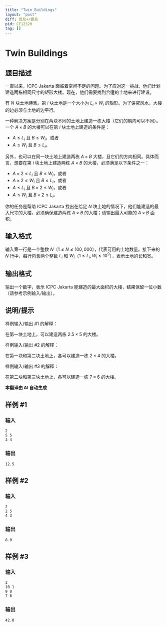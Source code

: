 ```yaml
---
title: "Twin Buildings"
layout: "post"
diff: 普及+/提高
pid: CF1252H
tag: []
---
```


# Twin Buildings

## 题目描述

一直以来，ICPC Jakarta 面临着空间不足的问题。为了应对这一挑战，他们计划建造两栋相同尺寸的矩形大楼。现在，他们需要找到合适的土地来进行建设。

有 $N$ 块土地待售。第 $i$ 块土地是一个大小为 $L_i \times W_i$ 的矩形。为了讲究风水，大楼的边必须与土地的边平行。

一种解决方案是分别在两块不同的土地上建造一栋大楼（它们的朝向可以不同）。一个 $A \times B$ 的大楼可以在第 $i$ 块土地上建造的条件是：

- $A \le L_i$ 且 $B \le W_i$，或者
- $A \le W_i$ 且 $B \le L_i$。

另外，也可以在同一块土地上建造两栋 $A \times B$ 大楼，且它们的方向相同。具体而言，想要在第 $i$ 块土地上建造两栋 $A \times B$ 的大楼，必须满足以下条件之一：

- $A \times 2 \le L_i$ 且 $B \le W_i$，或者
- $A \times 2 \le W_i$ 且 $B \le L_i$，或者
- $A \le L_i$ 且 $B \times 2 \le W_i$，或者
- $A \le W_i$ 且 $B \times 2 \le L_i$。

你的任务是帮助 ICPC Jakarta 找出在给定 $N$ 块土地的情况下，他们能建造的最大尺寸的大楼。必须确保建造两栋 $A \times B$ 的大楼；请输出最大可能的 $A \times B$ 面积。

## 输入格式

输入第一行是一个整数 $N$（$1 \le N \le 100,000$），代表可用的土地数量。接下来的 $N$ 行中，每行包含两个整数 $L_i$ 和 $W_i$（$1 \le L_i, W_i \le 10^9$），表示土地的长和宽。

## 输出格式

输出一个数字，表示 ICPC Jakarta 能建造的最大面积的大楼，结果保留一位小数（请参考示例输入/输出）。

## 说明/提示

样例输入/输出 #1 的解释：

在第一块土地上，可以建造两栋 $2.5 \times 5$ 的大楼。

样例输入/输出 #2 的解释：

在第一块和第二块土地上，各可以建造一栋 $2 \times 4$ 的大楼。

样例输入/输出 #3 的解释：

在第二块和第三块土地上，各可以建造一栋 $7 \times 6$ 的大楼。

 **本翻译由 AI 自动生成**

## 样例 #1

### 输入

```
2
5 5
3 4

```

### 输出

```
12.5

```

## 样例 #2

### 输入

```
2
2 5
4 3

```

### 输出

```
8.0

```

## 样例 #3

### 输入

```
3
10 1
9 8
7 6

```

### 输出

```
42.0

```

